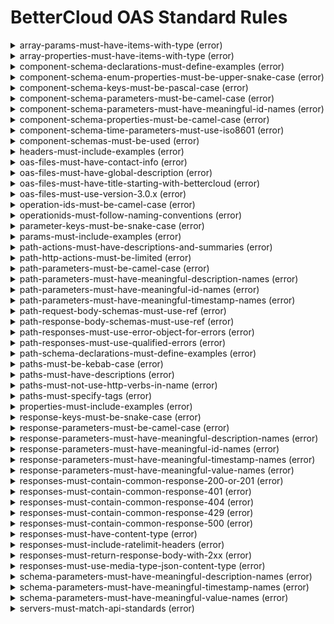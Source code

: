 # BetterCloud OAS Standard Rules

<details><summary>array-params-must-have-items-with-type (error)</summary>
Array parameters must have an items attribute with a type.</details>
<details><summary>array-properties-must-have-items-with-type (error)</summary>
Array properties must have an items attribute with a type.</details>
<details><summary>component-schema-declarations-must-define-examples (error)</summary>
Every component schema declaration must define at least one example.</details>
<details><summary>component-schema-enum-properties-must-be-upper-snake-case (error)</summary>
Enums must be all uppercase with underscores and must not end in an underscore.</details>
<details><summary>component-schema-keys-must-be-pascal-case (error)</summary>
schema key must be PascalCase.</details>
<details><summary>component-schema-parameters-must-be-camel-case (error)</summary>
Schema parameters must be camelCase.</details>
<details><summary>component-schema-parameters-must-have-meaningful-id-names (error)</summary>
Meaningful schema Ids must be used in the form of {entity}Id. For example - customerId, betterCloudUserId</details>
<details><summary>component-schema-properties-must-be-camel-case (error)</summary>
component schema properties must be camelCase.</details>
<details><summary>component-schema-time-parameters-must-use-iso8601 (error)</summary>
Time must be represented using ISO8601</details>
<details><summary>component-schemas-must-be-used (error)</summary>
Data object types must be used to specify the schema (data types) of a request response.</details>
<details><summary>headers-must-include-examples (error)</summary>
Headers must include examples.</details>
<details><summary>oas-files-must-have-contact-info (error)</summary>
Every API must have a contact containing name and email.</details>
<details><summary>oas-files-must-have-global-description (error)</summary>
Every API must have a global description</details>
<details><summary>oas-files-must-have-title-starting-with-bettercloud (error)</summary>
OAS Title must begin with "BetterCloud's". For example - BetterCloud's Automation API</details>
<details><summary>oas-files-must-use-version-3.0.x (error)</summary>
OAS files must adhere to an openapi version of 3.0.x. All other versions are not authorized.</details>
<details><summary>operation-ids-must-be-camel-case (error)</summary>
The operationId tags must be camelCase since some generators (such as RTK Query) don't support kebab-cases.</details>
<details><summary>operationids-must-follow-naming-conventions (error)</summary>
The operationId tags must follow naming conventions for method.</details>
<details><summary>parameter-keys-must-be-snake-case (error)</summary>
Parameter key must be snake_case.</details>
<details><summary>params-must-include-examples (error)</summary>
Parameters must include examples.</details>
<details><summary>path-actions-must-have-descriptions-and-summaries (error)</summary>
Every route of an API must have a description.</details>
<details><summary>path-http-actions-must-be-limited (error)</summary>
http actions must be limited to get, put, post, delete</details>
<details><summary>path-parameters-must-be-camel-case (error)</summary>
Path parameters must be camelCase.</details>
<details><summary>path-parameters-must-have-meaningful-description-names (error)</summary>
Meaningful path parameter description must be used in the form of {entity}Description. For example - customerDescription, userDescription.</details>
<details><summary>path-parameters-must-have-meaningful-id-names (error)</summary>
Meaningful path parameter ids must be used in the form of {entity}Id. For example - customerId, betterCloudUserId</details>
<details><summary>path-parameters-must-have-meaningful-timestamp-names (error)</summary>
Meaningful path parameter timestamps must be used in the form of {entity}Timestamp. For example - createdTimestamp, updatedTimestamp</details>
<details><summary>path-request-body-schemas-must-use-ref (error)</summary>
Endpoints with request bodies must use $ref for their schemas.</details>
<details><summary>path-response-body-schemas-must-use-ref (error)</summary>
Response bodies no matter the response must use ref for their schemas.</details>
<details><summary>path-responses-must-use-error-object-for-errors (error)</summary>
When responding on errors, you must wrap that in an ErrorObject</details>
<details><summary>path-responses-must-use-qualified-errors (error)</summary>
You must only use allowed http response codes</details>
<details><summary>path-schema-declarations-must-define-examples (error)</summary>
Every schema declaration must define at least one example.</details>
<details><summary>paths-must-be-kebab-case (error)</summary>
All YAML/JSON paths must be kebab-case.</details>
<details><summary>paths-must-have-descriptions (error)</summary>
Every route of an API must have a description.</details>
<details><summary>paths-must-not-use-http-verbs-in-name (error)</summary>
The HTTP Verbs must not be used in the route path to define different actions on a resource.</details>
<details><summary>paths-must-specify-tags (error)</summary>
Every route must specify at least one tag it belongs to.</details>
<details><summary>properties-must-include-examples (error)</summary>
Object properties must include examples.</details>
<details><summary>response-keys-must-be-snake-case (error)</summary>
response key must be snake_case.</details>
<details><summary>response-parameters-must-be-camel-case (error)</summary>
Response parameters must be camelCase.</details>
<details><summary>response-parameters-must-have-meaningful-description-names (error)</summary>
Meaningful response parameter timestamps must be used in the form of {entity}Description. For example - customerDescription, userDescription</details>
<details><summary>response-parameters-must-have-meaningful-id-names (error)</summary>
Meaningful response parameter ids must be used in the form of {entity}Id. For example - customerId, betterCloudUserId</details>
<details><summary>response-parameters-must-have-meaningful-timestamp-names (error)</summary>
Meaningful response parameter timestamps must be used in the form of {entity}Timestamp. For example - createdTimestamp, updatedTimestamp</details>
<details><summary>response-parameters-must-have-meaningful-value-names (error)</summary>
Meaningful response parameter values must be used in the form of {entity}Value. For example - customerValue, displayValue</details>
<details><summary>responses-must-contain-common-response-200-or-201 (error)</summary>
Responses must contain at least one 200-level response. For example - 200, 201</details>
<details><summary>responses-must-contain-common-response-401 (error)</summary>
Responses must contain common response - 401 (Unauthorized)</details>
<details><summary>responses-must-contain-common-response-404 (error)</summary>
Responses must contain common response - 404 (Not found)</details>
<details><summary>responses-must-contain-common-response-429 (error)</summary>
Responses must contain common response - 429 (Too many requests)</details>
<details><summary>responses-must-contain-common-response-500 (error)</summary>
Responses must contain common response - 500 (Server error)</details>
<details><summary>responses-must-have-content-type (error)</summary>
Every response must specify its content type.</details>
<details><summary>responses-must-include-ratelimit-headers (error)</summary>
Response must include ratelimit-x headers.</details>
<details><summary>responses-must-return-response-body-with-2xx (error)</summary>
Every route returning a http status code of 200 or 201 must have a response body defined.</details>
<details><summary>responses-must-use-media-type-json-content-type (error)</summary>
application/json is the only acceptable content type.</details>
<details><summary>schema-parameters-must-have-meaningful-description-names (error)</summary>
Meaningful schema timestamps must be used in the form of {entity}Description. For example - customerDescription, userDescription.</details>
<details><summary>schema-parameters-must-have-meaningful-timestamp-names (error)</summary>
Meaningful schema timestamps must be used in the form of {entity}Timestamp. For example - createdTimestamp, updatedTimestamp</details>
<details><summary>schema-parameters-must-have-meaningful-value-names (error)</summary>
Meaningful schema values must be used in the form of {entity}Value. For example -  customerValue, displayValue</details>
<details><summary>servers-must-match-api-standards (error)</summary>
Schema and host in URL must match company API standards.</details>